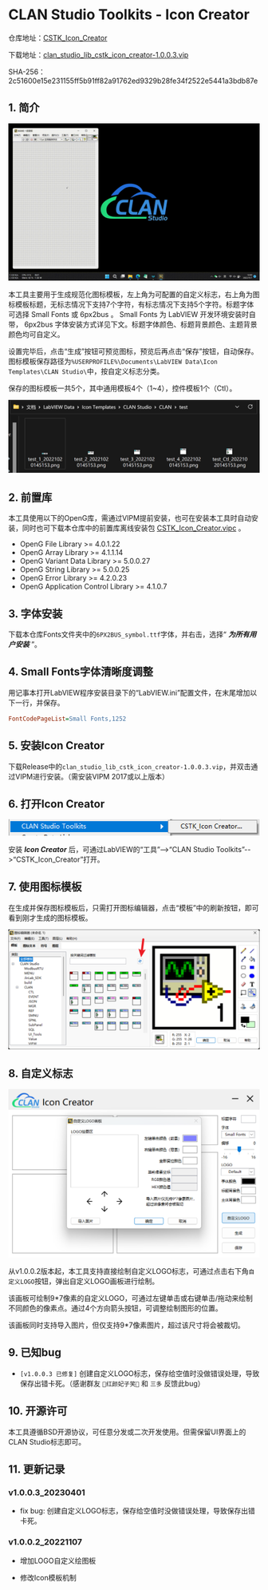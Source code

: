 # CLAN Studio Toolkits - Icon Creator

仓库地址：[CSTK_Icon_Creator](https://github.com/clan4456/CSTK_Icon_Creator)

下载地址：[clan_studio_lib_cstk_icon_creator-1.0.0.3.vip](https://github.com/clan4456/CSTK_Icon_Creator/releases/download/v1.0.0.3/clan_studio_lib_cstk_icon_creator-1.0.0.3.vip)

SHA-256：2c51600e15e231155ff5b91ff82a91762ed9329b28fe34f2522e5441a3bdb87e

## 1. 简介

![IconCreator_v1.0.0.2.gif](Images/fd5f6d4e30d915063dade5ad2aa9ba0eaf809bd4.gif)

本工具主要用于生成规范化图标模板，左上角为可配置的自定义标志，右上角为图标模板标题，无标志情况下支持7个字符，有标志情况下支持5个字符。标题字体可选择 Small Fonts 或 6px2bus 。 Small Fonts 为 LabVIEW 开发环境安装时自带， 6px2bus 字体安装方式详见下文。标题字体颜色、标题背景颜色、主题背景颜色均可自定义。

设置完毕后，点击“生成”按钮可预览图标，预览后再点击“保存”按钮，自动保存。图标模板保存路径为`%USERPROFILE%\Documents\LabVIEW Data\Icon Templates\CLAN Studio\`中，按自定义标志分类。

保存的图标模板一共5个，其中通用模板4个（1~4），控件模板1个（Ctl）。

![Snipaste_2022-10-20_15-08-38.png](Images/6d2a466eaa37588db0027a07321c447938db0585.png)

## 2. 前置库

本工具使用以下的OpenG库，需通过VIPM提前安装，也可在安装本工具时自动安装，同时也可下载本仓库中的前置库离线安装包 [CSTK_Icon_Creator.vipc](CSTK_Icon_Creator.vipc) 。

- OpenG File Library >= 4.0.1.22
- OpenG Array Library >= 4.1.1.14
- OpenG Variant Data Library >= 5.0.0.27
- OpenG String Library >= 5.0.0.25
- OpenG Error Library >= 4.2.0.23
- OpenG Application Control Library >= 4.1.0.7

## 3. 字体安装

下载本仓库Fonts文件夹中的`6PX2BUS_symbol.ttf`字体，并右击，选择“ ***为所有用户安装*** ”。

## 4. Small Fonts字体清晰度调整

用记事本打开LabVIEW程序安装目录下的“LabVIEW.ini”配置文件，在末尾增加以下一行，并保存。

```ini
FontCodePageList=Small Fonts,1252
```

## 5. 安装Icon Creator

下载Release中的`clan_studio_lib_cstk_icon_creator-1.0.0.3.vip`，并双击通过VIPM进行安装。（需安装VIPM 2017或以上版本）

## 6. 打开Icon Creator

![Snipaste_2022-11-07_12-53-13.png](Images/d152a58039e9b5a2322e69f6fe7cdd18c11be36d.png)

安装 ***Icon Creator*** 后，可通过LabVIEW的“工具”-->“CLAN Studio Toolkits”-->“CSTK_Icon_Creator”打开。

## 7. 使用图标模板

在生成并保存图标模板后，只需打开图标编辑器，点击“模板”中的刷新按钮，即可看到刚才生成的图标模板。

![Snipaste_2022-10-20_15-27-53.png](Images/3d665316fea4415842c2713eb88a17dd9e16b0a6.png)

## 8. 自定义标志

![Snipaste_2022-11-07_12-55-39.png](Images/3450c6c15f3de378b667f8473e6bc71371d113d7.png)

从v1.0.0.2版本起，本工具支持直接绘制自定义LOGO标志，可通过点击右下角`自定义LOGO`按钮，弹出自定义LOGO画板进行绘制。

该画板可绘制9*7像素的自定义LOGO，可通过左键单击或右键单击/拖动来绘制不同颜色的像素点。通过4个方向箭头按钮，可调整绘制图形的位置。

该画板同时支持导入图片，但仅支持9*7像素图片，超过该尺寸将会被裁切。

## 9. 已知bug

- `[v1.0.0.3 已修复]` 创建自定义LOGO标志，保存给空值时没做错误处理，导致保存出错卡死。（感谢群友 `🐜红颜妃子笑🐜` 和 `三多` 反馈此bug）

## 10. 开源许可

本工具遵循BSD开源协议，可任意分发或二次开发使用。但需保留UI界面上的CLAN Studio标志即可。

## 11. 更新记录

### v1.0.0.3_20230401

- fix bug: 创建自定义LOGO标志，保存给空值时没做错误处理，导致保存出错卡死。

### v1.0.0.2_20221107

- 增加LOGO自定义绘图板

- 修改Icon模板机制
